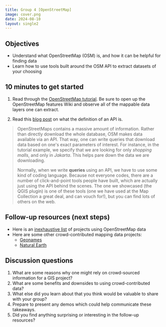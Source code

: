 ```yaml
---
title: Group 4 [OpenStreetMap]
image: cover.png
date: 2024-08-10
layout: single2
---
```


## Objectives
- Understand what OpenStreetMap (OSM) is, and how it can be helpful for finding data
- Learn how to use tools built around the OSM API to extract datasets of your choosing

## 10 minutes to get started

1. Read through the [OpenStreetMap tutorial](https://mapping.share.library.harvard.edu/tutorials/openstreetmap/extractbyfeature/). Be sure to open up the OpenStreetMap features Wiki and observe all of the mappable data layers one can extract.

2. Read this [blog post](https://mapping.share.library.harvard.edu/tutorials/openstreetmap/extractbyfeature/) on what the definition of an API is.

> OpenStreetMaps contains a massive amount of information. Rather than directly download the whole database, OSM makes data available via an API. That way, one can write queries that download data based on one's exact parameters of interest. For instance, in the tutorial example, we specify that we are looking for only *shopping malls*, and only in *Jakarta*. This helps pare down the data we are downloading.
>
> Normally, when we write **queries** using an API, we have to use some kind of coding language. Because not everyone codes, there are a number of click-and-point tools people have built, which are actually just using the API behind the scenes. The one we showcased (the QGIS plugin) is one of these tools (one we have used at the Map Collection a great deal, and can vouch for!), but you can find lots of others on the web.


## Follow-up resources (next steps)
- Here is an [inexhaustive list](https://github.com/osmlab/awesome-openstreetmap) of projects using OpenStreetMap data
- Here are some other crowd-contributed mapping data projects:
    - [Geonames](https://www.geonames.org/)
    - [Natural Earth](https://www.naturalearthdata.com/)

## Discussion questions
1. What are some reasons why one might rely on crowd-sourced information for a GIS project?
2. What are some benefits and downsides to using crowd-contributed data?
3. What else did you learn about that you think would be valuable to share with your group?
4. Prepare to present any demos which could help communicate these takeaways.
5. Did you find anything surprising or interesting in the follow-up resources?

